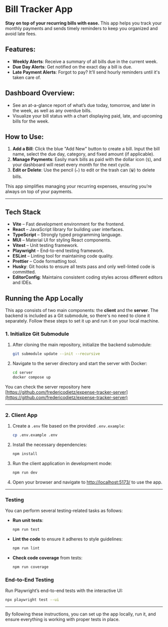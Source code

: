 # Bill Tracker App

**Stay on top of your recurring bills with ease.**
This app helps you track your monthly payments and sends timely reminders to keep you organized and avoid late fees.

## Features:

- **Weekly Alerts**: Receive a summary of all bills due in the current week.
- **Due Day Alerts**: Get notified on the exact day a bill is due.
- **Late Payment Alerts**: Forgot to pay? It’ll send hourly reminders until it's taken care of.

## Dashboard Overview:

- See an at-a-glance report of what’s due today, tomorrow, and later in the week, as well as any overdue bills.
- Visualize your bill status with a chart displaying paid, late, and upcoming bills for the week.

## How to Use:

1. **Add a Bill**: Click the blue "Add New" button to create a bill. Input the bill name, select the due day, category, and fixed amount (if applicable).
2. **Manage Payments**: Easily mark bills as paid with the dollar icon (`$`), and your dashboard will reset every month for the next cycle.
3. **Edit or Delete**: Use the pencil (`✏️`) to edit or the trash can (`🗑️`) to delete bills.

This app simplifies managing your recurring expenses, ensuring you’re always on top of your payments.

---

## Tech Stack

- **Vite** – Fast development environment for the frontend.
- **React** – JavaScript library for building user interfaces.
- **TypeScript** – Strongly typed programming language.
- **MUI** – Material UI for styling React components.
- **Vitest** – Unit testing framework.
- **Playwright** – End-to-end testing framework.
- **ESLint** – Linting tool for maintaining code quality.
- **Prettier** – Code formatting tool.
- **Husky**: Git hooks to ensure all tests pass and only well-linted code is committed.
- **EditorConfig**: Maintains consistent coding styles across different editors and IDEs.

## Running the App Locally

This app consists of two main components: the **client** and the **server**. The backend is included as a Git submodule, so there's no need to clone it separately. Follow these steps to set it up and run it on your local machine.

### 1. Initialize Git Submodule

1. After cloning the main repository, initialize the backend submodule:

   ```bash
   git submodule update --init --recursive
   ```

2. Navigate to the server directory and start the server with Docker:
   ```bash
   cd server
   docker compose up
   ```

You can check the server repository here [https://github.com/fredericodietz/expense-tracker-server](https://github.com/fredericodietz/expense-tracker-server)

---

### 2. Client App

1. Create a `.env` file based on the provided `.env.example`:

   ```bash
   cp .env.example .env
   ```

2. Install the necessary dependencies:

   ```bash
   npm install
   ```

3. Run the client application in development mode:

   ```bash
   npm run dev
   ```

4. Open your browser and navigate to [http://localhost:5173/](http://localhost:5173/) to use the app.

---

### Testing

You can perform several testing-related tasks as follows:

- **Run unit tests**:

  ```bash
  npm run test
  ```

- **Lint the code** to ensure it adheres to style guidelines:

  ```bash
  npm run lint
  ```

- **Check code coverage** from tests:
  ```bash
  npm run coverage
  ```

### End-to-End Testing

Run Playwright’s end-to-end tests with the interactive UI:

```bash
npx playwright test --ui
```

---

By following these instructions, you can set up the app locally, run it, and ensure everything is working with proper tests in place.
